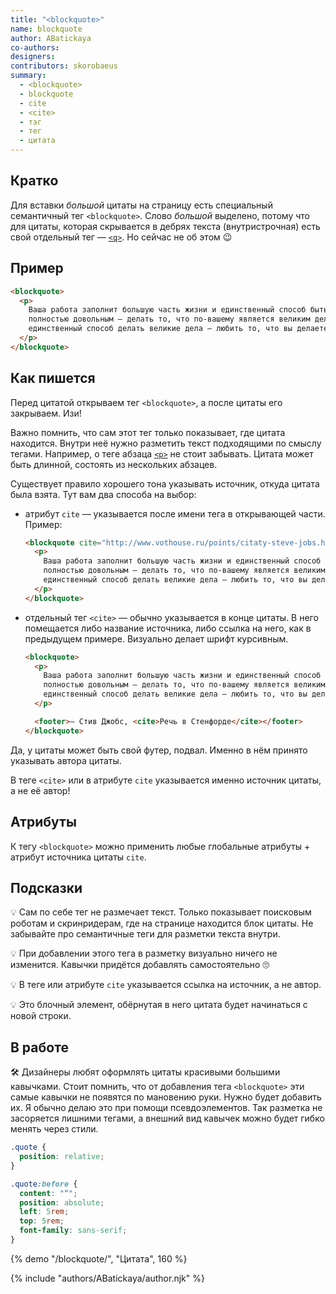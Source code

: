 ```yaml
---
title: "<blockquote>"
name: blockquote
author: ABatickaya
co-authors:
designers:
contributors: skorobaeus
summary:
  - <blockquote>
  - blockquote
  - cite
  - <cite>
  - тэг
  - тег
  - цитата
---
```


## Кратко

Для вставки _большой_ цитаты на страницу есть специальный семантичный тег `<blockquote>`. Слово _большой_ выделено, потому что для цитаты, которая скрывается в дебрях текста (внутристрочная) есть свой отдельный тег — [`<q>`](../q). Но сейчас не об этом 😉

## Пример

```html
<blockquote>
  <p>
    Ваша работа заполнит большую часть жизни и единственный способ быть
    полностью довольным — делать то, что по-вашему является великим делом. И
    единственный способ делать великие дела — любить то, что вы делаете.
  </p>
</blockquote>
```

## Как пишется

Перед цитатой открываем тег `<blockquote>`, а после цитаты его закрываем. Изи!

Важно помнить, что сам этот тег только показывает, где цитата находится. Внутри неё нужно разметить текст подходящими по смыслу тегами. Например, о теге абзаца [`<p>`](../p) не стоит забывать. Цитата может быть длинной, состоять из нескольких абзацев.

Существует правило хорошего тона указывать источник, откуда цитата была взята. Тут вам два способа на выбор:

- атрибут `cite` — указывается после имени тега в открывающей части. Пример:

  ```html
  <blockquote cite="http://www.vothouse.ru/points/citaty-steve-jobs.html">
    <p>
      Ваша работа заполнит большую часть жизни и единственный способ быть
      полностью довольным — делать то, что по-вашему является великим делом. И
      единственный способ делать великие дела — любить то, что вы делаете.
    </p>
  </blockquote>
  ```

- отдельный тег `<cite>` — обычно указывается в конце цитаты. В него помещается либо название источника, либо ссылка на него, как в предыдущем примере. Визуально делает шрифт курсивным.

  ```html
  <blockquote>
    <p>
      Ваша работа заполнит большую часть жизни и единственный способ быть
      полностью довольным — делать то, что по-вашему является великим делом. И
      единственный способ делать великие дела — любить то, что вы делаете.
    </p>

    <footer>— Стив Джобс, <cite>Речь в Стенфорде</cite></footer>
  </blockquote>
  ```

Да, у цитаты может быть свой футер, подвал. Именно в нём принято указывать автора цитаты.

В теге `<cite>` или в атрибуте `cite` указывается именно источник цитаты, а не её автор!

## Атрибуты

К тегу `<blockquote>` можно применить любые глобальные атрибуты + атрибут источника цитаты `cite`.

## Подсказки

💡 Сам по себе тег не размечает текст. Только показывает поисковым роботам и скринридерам, где на странице находится блок цитаты. Не забывайте про семантичные теги для разметки текста внутри.

💡 При добавлении этого тега в разметку визуально ничего не изменится. Кавычки придётся добавлять самостоятельно 🙄

💡 В теге или атрибуте `cite` указывается ссылка на источник, а не автор.

💡 Это блочный элемент, обёрнутая в него цитата будет начинаться с новой строки.

## В работе

🛠 Дизайнеры любят оформлять цитаты красивыми большими кавычками. Стоит помнить, что от добавления тега `<blockquote>` эти самые кавычки не появятся по мановению руки. Нужно будет добавить их. Я обычно делаю это при помощи псевдоэлементов. Так разметка не засоряется лишними тегами, а внешний вид кавычек можно будет гибко менять через стили.

```css
.quote {
  position: relative;
}

.quote:before {
  content: "“";
  position: absolute;
  left: 5rem;
  top: 5rem;
  font-family: sans-serif;
}
```

{% demo "/blockquote/", "Цитата", 160 %}

{% include "authors/ABatickaya/author.njk" %}
